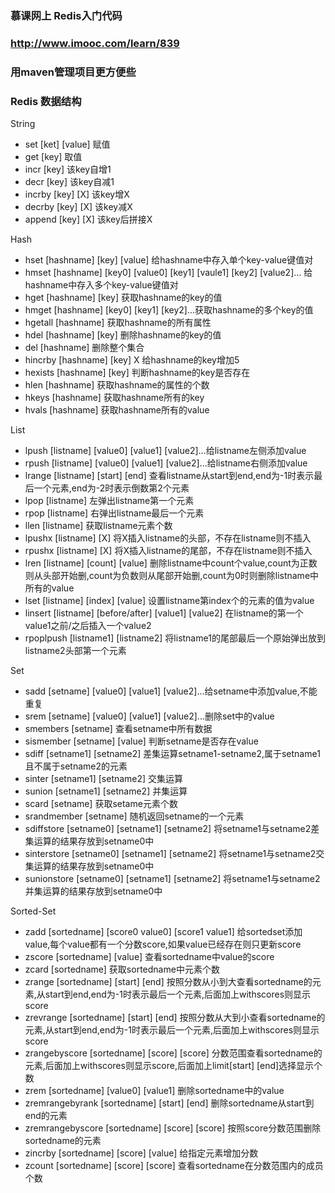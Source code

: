 ### 慕课网上 Redis入门代码  
### http://www.imooc.com/learn/839  
### 用maven管理项目更方便些  
  
### Redis 数据结构    
String  

* set [ket] [value] 赋值
* get [key] 取值  
* incr [key] 该key自增1
* decr [key] 该key自减1
* incrby [key] [X] 该key增X
* decrby [key] [X] 该key减X
* append [key] [X] 该key后拼接X  

Hash  

* hset [hashname] [key] [value] 给hashname中存入单个key-value键值对  
* hmset [hashname] [key0] [value0] [key1] [vaule1] [key2] [value2]... 给hashname中存入多个key-value键值对  
* hget [hashname] [key] 获取hashname的key的值
* hmget [hashname] [key0] [key1] [key2]...获取hashname的多个key的值  
* hgetall [hashname] 获取hashname的所有属性  
* hdel [hashname] [key] 删除hashname的key的值
* del [hashname] 删除整个集合  
* hincrby [hashname] [key] X 给hashname的key增加5  
* hexists [hashname] [key] 判断hashname的key是否存在  
* hlen [hashname] 获取hashname的属性的个数  
* hkeys [hashname] 获取hashname所有的key  
* hvals [hashname] 获取hashname所有的value  

List  
  
* lpush [listname] [value0] [value1] [value2]...给listname左侧添加value
* rpush [listname] [value0] [value1] [value2]...给listname右侧添加value  
* lrange [listname] [start] [end] 查看listname从start到end,end为-1时表示最后一个元素,end为-2时表示倒数第2个元素  
* lpop [listname] 左弹出listname第一个元素  
* rpop [listname] 右弹出listname最后一个元素  
* llen [listname] 获取listname元素个数  
* lpushx [listname] [X] 将X插入listname的头部，不存在listname则不插入  
* rpushx [listname] [X] 将X插入listname的尾部，不存在listname则不插入  
* lren [listname] [count] [value]  删除listname中count个value,count为正数则从头部开始删,count为负数则从尾部开始删,count为0时则删除listname中所有的value  
* lset [listname] [index] [value] 设置listname第index个的元素的值为value  
* linsert [listname] [before/after] [value1] [value2] 在listname的第一个value1之前/之后插入一个value2  
* rpoplpush [listname1] [listname2] 将listname1的尾部最后一个原始弹出放到listname2头部第一个元素  

Set
  
* sadd [setname] [value0] [value1] [value2]...给setname中添加value,不能重复  
* srem [setname] [value0] [value1] [value2]...删除set中的value  
* smembers [setname] 查看setname中所有数据  
* sismember [setname] [value] 判断setname是否存在value  
* sdiff [setname1] [setname2] 差集运算setname1-setname2,属于setname1且不属于setname2的元素  
* sinter [setname1] [setname2] 交集运算  
* sunion [setname1] [setname2] 并集运算  
* scard [setname] 获取setame元素个数  
* srandmember [setname] 随机返回setname的一个元素  
* sdiffstore [setname0] [setname1] [setname2] 将setname1与setname2差集运算的结果存放到setname0中  
* sinterstore [setname0] [setname1] [setname2] 将setname1与setname2交集运算的结果存放到setname0中 
* sunionstore [setname0] [setname1] [setname2] 将setname1与setname2并集运算的结果存放到setname0中  
  
Sorted-Set  

* zadd [sortedname] [score0 value0] [score1 value1] 给sortedset添加value,每个value都有一个分数score,如果value已经存在则只更新score
* zscore [sortedname] [value] 查看sortedname中value的score
* zcard [sortedname] 获取sortedname中元素个数
* zrange [sortedname] [start] [end] 按照分数从小到大查看sortedname的元素,从start到end,end为-1时表示最后一个元素,后面加上withscores则显示score
* zrevrange [sortedname] [start] [end] 按照分数从大到小查看sortedname的元素,从start到end,end为-1时表示最后一个元素,后面加上withscores则显示score
* zrangebyscore [sortedname] [score] [score] 分数范围查看sortedname的元素,后面加上withscores则显示score,后面加上limit[start] [end]选择显示个数
* zrem [sortedname] [value0] [value1] 删除sortedname中的value 
* zremrangebyrank [sortedname] [start] [end] 删除sortedname从start到end的元素 
* zremrangebyscore [sortedname] [score] [score] 按照score分数范围删除sortedname的元素
* zincrby [sortedname] [score] [value] 给指定元素增加分数
* zcount [sortedname] [score] [score] 查看sortedname在分数范围内的成员个数


